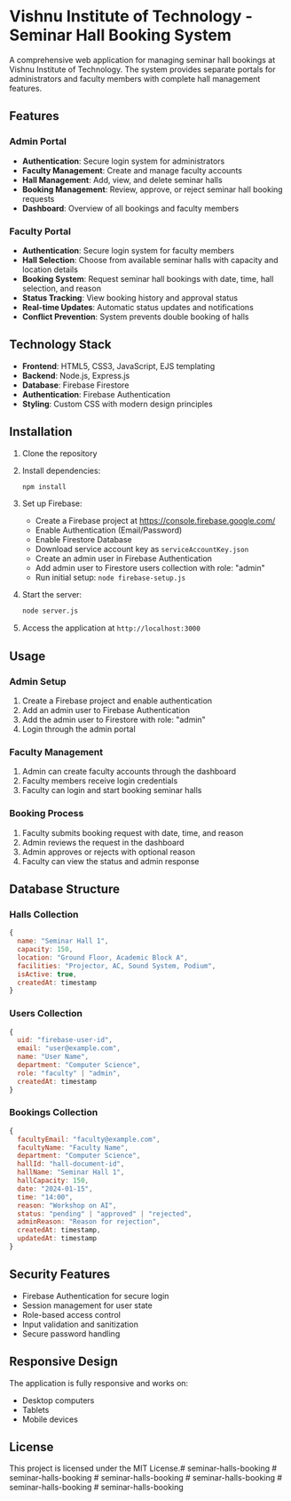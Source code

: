 # Vishnu Institute of Technology - Seminar Hall Booking System

A comprehensive web application for managing seminar hall bookings at Vishnu Institute of Technology. The system provides separate portals for administrators and faculty members with complete hall management features.

## Features

### Admin Portal
- **Authentication**: Secure login system for administrators
- **Faculty Management**: Create and manage faculty accounts
- **Hall Management**: Add, view, and delete seminar halls
- **Booking Management**: Review, approve, or reject seminar hall booking requests
- **Dashboard**: Overview of all bookings and faculty members

### Faculty Portal
- **Authentication**: Secure login system for faculty members
- **Hall Selection**: Choose from available seminar halls with capacity and location details
- **Booking System**: Request seminar hall bookings with date, time, hall selection, and reason
- **Status Tracking**: View booking history and approval status
- **Real-time Updates**: Automatic status updates and notifications
- **Conflict Prevention**: System prevents double booking of halls

## Technology Stack

- **Frontend**: HTML5, CSS3, JavaScript, EJS templating
- **Backend**: Node.js, Express.js
- **Database**: Firebase Firestore
- **Authentication**: Firebase Authentication
- **Styling**: Custom CSS with modern design principles

## Installation

1. Clone the repository
2. Install dependencies:
   ```bash
   npm install
   ```

3. Set up Firebase:
   - Create a Firebase project at https://console.firebase.google.com/
   - Enable Authentication (Email/Password)
   - Enable Firestore Database
   - Download service account key as `serviceAccountKey.json`
   - Create an admin user in Firebase Authentication
   - Add admin user to Firestore users collection with role: "admin"
   - Run initial setup: `node firebase-setup.js`

4. Start the server:
   ```bash
   node server.js
   ```

5. Access the application at `http://localhost:3000`

## Usage

### Admin Setup
1. Create a Firebase project and enable authentication
2. Add an admin user to Firebase Authentication
3. Add the admin user to Firestore with role: "admin"
4. Login through the admin portal

### Faculty Management
1. Admin can create faculty accounts through the dashboard
2. Faculty members receive login credentials
3. Faculty can login and start booking seminar halls

### Booking Process
1. Faculty submits booking request with date, time, and reason
2. Admin reviews the request in the dashboard
3. Admin approves or rejects with optional reason
4. Faculty can view the status and admin response

## Database Structure

### Halls Collection
```javascript
{
  name: "Seminar Hall 1",
  capacity: 150,
  location: "Ground Floor, Academic Block A",
  facilities: "Projector, AC, Sound System, Podium",
  isActive: true,
  createdAt: timestamp
}
```

### Users Collection
```javascript
{
  uid: "firebase-user-id",
  email: "user@example.com",
  name: "User Name",
  department: "Computer Science",
  role: "faculty" | "admin",
  createdAt: timestamp
}
```

### Bookings Collection
```javascript
{
  facultyEmail: "faculty@example.com",
  facultyName: "Faculty Name",
  department: "Computer Science",
  hallId: "hall-document-id",
  hallName: "Seminar Hall 1",
  hallCapacity: 150,
  date: "2024-01-15",
  time: "14:00",
  reason: "Workshop on AI",
  status: "pending" | "approved" | "rejected",
  adminReason: "Reason for rejection",
  createdAt: timestamp,
  updatedAt: timestamp
}
```

## Security Features

- Firebase Authentication for secure login
- Session management for user state
- Role-based access control
- Input validation and sanitization
- Secure password handling

## Responsive Design

The application is fully responsive and works on:
- Desktop computers
- Tablets
- Mobile devices

## License

This project is licensed under the MIT License.#   s e m i n a r - h a l l s - b o o k i n g  
 #   s e m i n a r - h a l l s - b o o k i n g  
 #   s e m i n a r - h a l l s - b o o k i n g  
 #   s e m i n a r - h a l l s - b o o k i n g  
 #   s e m i n a r - h a l l s - b o o k i n g  
 #   s e m i n a r - h a l l s - b o o k i n g  
 